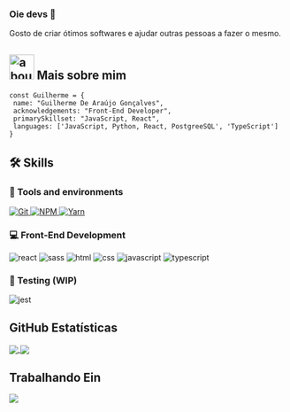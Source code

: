 ### Oie devs 👋

Gosto de criar ótimos softwares e ajudar outras pessoas a fazer o mesmo.

## <img width="45" alt="about" src="https://raw.github.com/elizarov/elizarov/master/about.png"> Mais sobre mim

```JS
const Guilherme = {
 name: "Guilherme De Araújo Gonçalves",
 acknowledgements: "Front-End Developer",
 primarySkillset: "JavaScript, React",
 languages: ['JavaScript, Python, React, PostgreeSQL', 'TypeScript']
}
```

## 🛠️ Skills

### :wrench: Tools and environments

<!-- GIT -->
<a href="#">
      <img alt="Git" src="https://img.shields.io/badge/Git-F05032.svg?style=for-the-badge&logo=git&logoColor=white" />
</a>
<!-- NPM -->
<a href="#">
      <img alt="NPM" src="https://img.shields.io/badge/NPM-CB3837.svg?style=for-the-badge&logo=npm&logoColor=white" />
</a>
<!-- YARN -->
<a href="#">
      <img alt="Yarn" src="https://img.shields.io/badge/Yarn-2C8EBB.svg?style=for-the-badge&logo=yarn&logoColor=white" />
</a>

### :computer: Front-End Development

![react](https://img.shields.io/badge/React-20232A?style=for-the-badge&logo=react&logoColor=61DAFB)
![sass](https://img.shields.io/badge/Sass-CF649A?style=for-the-badge&logo=sass&logoColor=white)
![html](https://img.shields.io/badge/HTML5-E34F26?style=for-the-badge&logo=html5&logoColor=white)
![css](https://img.shields.io/badge/CSS3-1572B6?style=for-the-badge&logo=css3&logoColor=white)
![javascript](https://img.shields.io/badge/JavaScript-F7DF1E?style=for-the-badge&logo=javascript&logoColor=black)
![typescript](https://img.shields.io/badge/TypeScript-007ACC?style=for-the-badge&logo=typescript&logoColor=white)

### 🧪 Testing (WIP)

![jest](https://img.shields.io/badge/Jest-C21325?style=for-the-badge&logo=jest&logoColor=white)

## **GitHub Estatísticas**

<a href="https://github.com/GuilhermeAGoncalves">
  <img align="center"  src="https://github-readme-stats.vercel.app/api?username=GuilhermeAGoncalves&theme=radical&show_icons=true" />
</a>

<a href="https://github.com/GuilhermeAGoncalves">
  <img align="center"  src="https://github-readme-stats.vercel.app/api/top-langs/?username=GuilhermeAGoncalves&theme=radical&hide_langs_below=1" />
</a>

## **Trabalhando Ein**

<a href="https://github.com/GuilhermeAGoncalves/To-Do-TypeScript">
    <img src="https://github-readme-stats.vercel.app/api/pin/?username=GuilhermeAGoncalves&repo=To-Do-TypeScript&theme=radical">
    </img>
</a>


